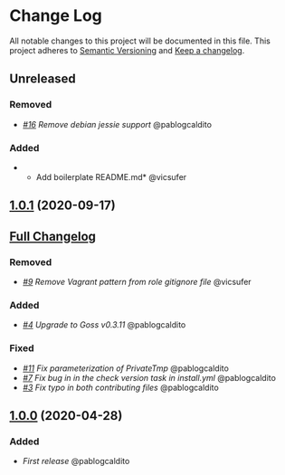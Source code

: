 # Change Log
All notable changes to this project will be documented in this file.
This project adheres to [Semantic Versioning](http://semver.org/) and [Keep a changelog](https://github.com/olivierlacan/keep-a-changelog).

## Unreleased
### Removed
- *[#16](https://github.com/idealista/cookiecutter-ansible-role/issues/16) Remove debian jessie support* @pablogcaldito

### Added
- * Add boilerplate README.md* @vicsufer

## [1.0.1](https://github.com/idealista/cookiecutter-ansible-role/tree/1.0.1) (2020-09-17)
## [Full Changelog](https://github.com/idealista/cookiecutter-ansible-role/compare/1.0.0...1.0.1)
### Removed
- *[#9](https://github.com/idealista/cookiecutter-ansible-role/issues/9) Remove Vagrant pattern from role gitignore file* @vicsufer

### Added
- *[#4](https://github.com/idealista/cookiecutter-ansible-role/issues/4) Upgrade to Goss v0.3.11* @pablogcaldito

### Fixed
- *[#11](https://github.com/idealista/cookiecutter-ansible-role/issues/11) Fix parameterization of PrivateTmp* @pablogcaldito
- *[#7](https://github.com/idealista/cookiecutter-ansible-role/issues/7) Fix bug in in the check version task in install.yml* @pablogcaldito
- *[#3](https://github.com/idealista/cookiecutter-ansible-role/issues/3) Fix typo in both contributing files* @pablogcaldito

## [1.0.0](https://github.com/idealista/cookiecutter-ansible-role/tree/1.0.0) (2020-04-28)

### Added
- *First release* @pablogcaldito